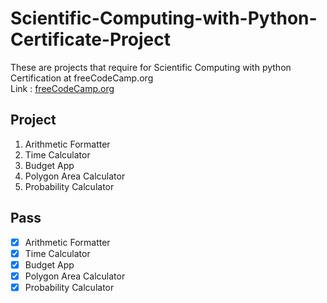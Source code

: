 # Scientific-Computing-with-Python-Certificate-Project

These are projects that require for Scientific Computing with python Certification at freeCodeCamp.org  
Link : [freeCodeCamp.org](https://www.freecodecamp.org/learn/scientific-computing-with-python/)

## Project  

1. Arithmetic Formatter
2. Time Calculator
3. Budget App
4. Polygon Area Calculator
5. Probability Calculator

## Pass   
- [X] Arithmetic Formatter
- [X] Time Calculator
- [X] Budget App
- [X] Polygon Area Calculator
- [X] Probability Calculator